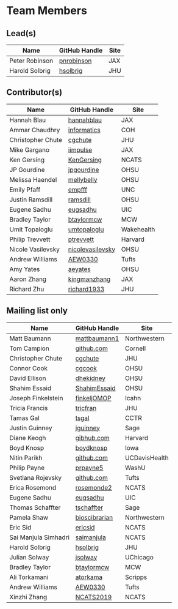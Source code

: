 # Team Members

## Lead(s)
Name | GitHub Handle | Site
-- | -- | --
Peter Robinson | [pnrobinson](http://github.com/pnrobinson) | JAX
Harold Solbrig | [hsolbrig](http://github.com/hsolbrig) | JHU

## Contributor(s)
Name | GitHub Handle | Site
-- | -- | --
Hannah Blau | [hannahblau](http://github.com/hannahblau) | JAX
Ammar Chaudhry | [informatics](https://github.com/achaudhry615/informatics) | COH
Christopher Chute | [cgchute](https://github.com/cgchute) | JHU
Mike Gargano | [iimpulse](http://github.com/iimpulse) | JAX
Ken Gersing | [KenGersing](https://github.com/KenGersing) | NCATS
JP Gourdine | [jpgourdine](https://github.com/jpgourdine) | OHSU
Melissa Haendel | [mellybelly](http://github.com/mellybelly) | OHSU
Emily Pfaff | [empfff](http://github.com/empfff) | UNC
Justin Ramsdill | [ramsdill](http://github.com/ramsdill) | OHSU
Eugene Sadhu | [eugsadhu](https://github.com/eugsadhu) | UIC
Bradley Taylor | [btaylormcw](https://github.com/btaylormcw) | MCW
Umit Topaloglu | [umtopaloglu](http://GitHub.com/umtopaloglu) | Wakehealth
Philip Trevvett | [ptrevvett](https://github.com/ptrevvett) | Harvard
Nicole Vasilevsky | [nicolevasilevsky](http://github.com/nicolevasilevsky) | OHSU
Andrew Williams | [AEW0330](http://github.com/AEW0330) | Tufts
Amy Yates | [aeyates](https://github.com/aeyates) | OHSU
Aaron Zhang | [kingmanzhang](http://github.com/kingmanzhang) | JAX
Richard Zhu | [richard1933](https://github.com/richard1933) | JHU

## Mailing list only
Name | GitHub Handle | Site
-- | -- | --
Matt Baumann | [mattbaumann1](http://github.com/mattbaumann1) | Northwestern
Tom Campion | [github.com](http://github.com) | Cornell
Christopher Chute | [cgchute](https://github.com/cgchute) | JHU
Connor Cook | [cgcook](https://github.com/cgcook) | OHSU
David Ellison | [dhekidney](http://github.com/dhekidney) | OHSU
Shahim Essaid | [ShahimEssaid](http://github.com/ShahimEssaid) | OHSU
Joseph Finkelstein | [finkeljOMOP](http://github.com/finkeljOMOP) | Icahn
Tricia Francis | [tricfran](http://github.com/tricfran) | JHU
Tamas Gal | [tsgal](https://github.com/tsgal) | CCTR
Justin Guinney | [jguinney](http://github.com/jguinney) | Sage
Diane Keogh | [gibhub.com](http://gibhub.com) | Harvard
Boyd Knosp | [boydknosp](http://github.com/boydknosp) | Iowa
Nitin Parikh | [github.com](http://github.com) | UCDavisHealth
Philip Payne | [prpayne5](http://github.com/prpayne5) | WashU
Svetlana Rojevsky | [github.com](http://github.com) | Tufts
Erica Rosemond | [rosemonde2](http://github.com/rosemonde2) | NCATS
Eugene Sadhu | [eugsadhu](https://github.com/eugsadhu) | UIC
Thomas Schaffter | [tschaffter](https://github.com/tschaffter) | Sage
Pamela Shaw | [bioscibrarian](https://github.com/bioscibrarian) | Northwestern
Eric Sid | [ericsid](https://github.com/ericsid) | NCATS
Sai Manjula Simhadri | [saimanjula](https://github.com/saimanjula) | NCATS
Harold Solbrig | [hsolbrig](http://github.com/hsolbrig) | JHU
Julian Solway | [jsolway](http://github.com/jsolway) | UChicago
Bradley Taylor | [btaylormcw](https://github.com/btaylormcw) | MCW
Ali Torkamani | [atorkama](https://github.com/atorkama) | Scripps
Andrew Williams | [AEW0330](http://github.com/AEW0330) | Tufts
Xinzhi Zhang | [NCATS2019](https://github.com/NCATS2019) | NCATS

